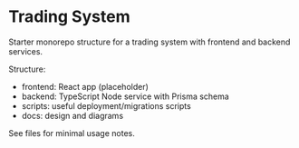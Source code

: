 # Trading System

Starter monorepo structure for a trading system with frontend and backend services.

Structure:
- frontend: React app (placeholder)
- backend: TypeScript Node service with Prisma schema
- scripts: useful deployment/migrations scripts
- docs: design and diagrams

See files for minimal usage notes.
